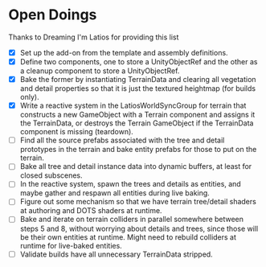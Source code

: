 ﻿# Open Doings 

Thanks to Dreaming I'm Latios for providing this list

-   [x] Set up the add-on from the template and assembly definitions.
-   [x] Define two components, one to store a UnityObjectRef and the other as a
    cleanup component to store a UnityObjectRef.
-   [x] Bake the former by instantiating TerrainData and clearing all vegetation
    and detail properties so that it is just the textured heightmap (for builds
    only).
-   [x] Write a reactive system in the LatiosWorldSyncGroup for terrain that
    constructs a new GameObject with a Terrain component and assigns it the
    TerrainData, or destroys the Terrain GameObject if the TerrainData component
    is missing (teardown).
-   [ ] Find all the source prefabs associated with the tree and detail
    prototypes in the terrain and bake entity prefabs for those to put on the
    terrain.
-   [ ] Bake all tree and detail instance data into dynamic buffers, at least
    for closed subscenes.
-   [ ] In the reactive system, spawn the trees and details as entities, and
    maybe gather and respawn all entities during live baking.
-   [ ] Figure out some mechanism so that we have terrain tree/detail shaders at
    authoring and DOTS shaders at runtime.
-   [ ] Bake and iterate on terrain colliders in parallel somewhere between
    steps 5 and 8, without worrying about details and trees, since those will be
    their own entities at runtime. Might need to rebuild colliders at runtime
    for live-baked entities.
-   [ ] Validate builds have all unnecessary TerrainData stripped.
